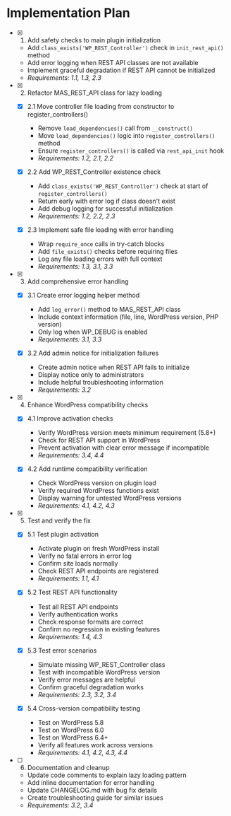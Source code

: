 # Implementation Plan

- [x] 1. Add safety checks to main plugin initialization
  - Add `class_exists('WP_REST_Controller')` check in `init_rest_api()` method
  - Add error logging when REST API classes are not available
  - Implement graceful degradation if REST API cannot be initialized
  - _Requirements: 1.1, 1.3, 2.3_

- [x] 2. Refactor MAS_REST_API class for lazy loading
  - [x] 2.1 Move controller file loading from constructor to register_controllers()
    - Remove `load_dependencies()` call from `__construct()`
    - Move `load_dependencies()` logic into `register_controllers()` method
    - Ensure `register_controllers()` is called via `rest_api_init` hook
    - _Requirements: 1.2, 2.1, 2.2_

  - [x] 2.2 Add WP_REST_Controller existence check
    - Add `class_exists('WP_REST_Controller')` check at start of `register_controllers()`
    - Return early with error log if class doesn't exist
    - Add debug logging for successful initialization
    - _Requirements: 1.2, 2.2, 2.3_

  - [x] 2.3 Implement safe file loading with error handling
    - Wrap `require_once` calls in try-catch blocks
    - Add `file_exists()` checks before requiring files
    - Log any file loading errors with full context
    - _Requirements: 1.3, 3.1, 3.3_

- [x] 3. Add comprehensive error handling
  - [x] 3.1 Create error logging helper method
    - Add `log_error()` method to MAS_REST_API class
    - Include context information (file, line, WordPress version, PHP version)
    - Only log when WP_DEBUG is enabled
    - _Requirements: 3.1, 3.3_

  - [x] 3.2 Add admin notice for initialization failures
    - Create admin notice when REST API fails to initialize
    - Display notice only to administrators
    - Include helpful troubleshooting information
    - _Requirements: 3.2_

- [x] 4. Enhance WordPress compatibility checks
  - [x] 4.1 Improve activation checks
    - Verify WordPress version meets minimum requirement (5.8+)
    - Check for REST API support in WordPress
    - Prevent activation with clear error message if incompatible
    - _Requirements: 3.4, 4.4_

  - [x] 4.2 Add runtime compatibility verification
    - Check WordPress version on plugin load
    - Verify required WordPress functions exist
    - Display warning for untested WordPress versions
    - _Requirements: 4.1, 4.2, 4.3_

- [x] 5. Test and verify the fix
  - [x] 5.1 Test plugin activation
    - Activate plugin on fresh WordPress install
    - Verify no fatal errors in error log
    - Confirm site loads normally
    - Check REST API endpoints are registered
    - _Requirements: 1.1, 4.1_

  - [x] 5.2 Test REST API functionality
    - Test all REST API endpoints
    - Verify authentication works
    - Check response formats are correct
    - Confirm no regression in existing features
    - _Requirements: 1.4, 4.3_

  - [x] 5.3 Test error scenarios
    - Simulate missing WP_REST_Controller class
    - Test with incompatible WordPress version
    - Verify error messages are helpful
    - Confirm graceful degradation works
    - _Requirements: 2.3, 3.2, 3.4_

  - [x] 5.4 Cross-version compatibility testing
    - Test on WordPress 5.8
    - Test on WordPress 6.0
    - Test on WordPress 6.4+
    - Verify all features work across versions
    - _Requirements: 4.1, 4.2, 4.3, 4.4_

- [ ] 6. Documentation and cleanup
  - Update code comments to explain lazy loading pattern
  - Add inline documentation for error handling
  - Update CHANGELOG.md with bug fix details
  - Create troubleshooting guide for similar issues
  - _Requirements: 3.2, 3.4_
